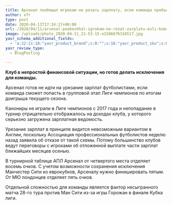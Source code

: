 ```yaml
---
title: Арсенал пообещал игрокам не резать зарплату, если команда пробъется в Лигу чемпионов
author: xfr
type: post
date: 2020-04-11T17:24:17+00:00
url: /2020/04/11/arsenal-poobeshhal-igrokam-ne-rezat-zarplatu-esli-komanda-probetsya-v-ligu-chempionov/
image: /uploads/photo_2020-04-11_21-53-15-e1586676316517.jpg
yasr_schema_additional_fields:
  - 'a:22:{s:18:"yasr_product_brand";s:0:"";s:16:"yasr_product_sku";s:0:"";s:37:"yasr_product_global_identifier_select";s:5:"gtin8";s:36:"yasr_product_global_identifier_value";s:0:"";s:18:"yasr_product_price";s:0:"";s:27:"yasr_product_price_currency";s:0:"";s:30:"yasr_product_price_valid_until";s:0:"";s:31:"yasr_product_price_availability";s:12:"Discontinued";s:22:"yasr_product_price_url";s:0:"";s:26:"yasr_localbusiness_address";s:0:"";s:29:"yasr_localbusiness_pricerange";s:0:"";s:28:"yasr_localbusiness_telephone";s:0:"";s:20:"yasr_recipe_cooktime";s:0:"";s:23:"yasr_recipe_description";s:0:"";s:20:"yasr_recipe_keywords";s:0:"";s:21:"yasr_recipe_nutrition";s:0:"";s:20:"yasr_recipe_preptime";s:0:"";s:26:"yasr_recipe_recipecategory";s:0:"";s:25:"yasr_recipe_recipecuisine";s:0:"";s:28:"yasr_recipe_recipeingredient";s:0:"";s:30:"yasr_recipe_recipeinstructions";s:0:"";s:17:"yasr_recipe_video";s:0:"";}'
yasr_review_type:
  - BlogPosting

---
```

**Клуб в непростой финансовой ситуации, но готов делать исключения для команды.**

Арсенал готов не идти на урезание зарплат футболистами, если команда сможет попасть в групповой этап Лиги чемпионов по итогам доигрыша текущего сезона.

Канониры не играли в Лиге чемпионов с 2017 года и непопадание в турнир отрицательно отображалось на доходах клуба, у которого серьезно загружена зарплатная ведомость.

Урезание зарплат в принципе видится невозможным вариантом в Англии, поскольку Ассоциация профессиональных футболистов неделю назад заявила об отказе от такой схемы. Потому большинство клубов ведут переговоры с игроками об отложенной выплате части зарплат ближайших месяцев осенью.

В турнирной таблице АПЛ Арсенал от четвертого места отделяет восемь очков. С учетом возможности сохранения исключения Манчестер Сити из еврокубков, Арсеналу нужно финишировать пятым. От МЮ лондонцев отделяет пять очков.

Отдельной сложностью для команды является фактор несыгранного матча 28-го тура против Ман Сити из-за игры Горожан в финале Кубка лиги.